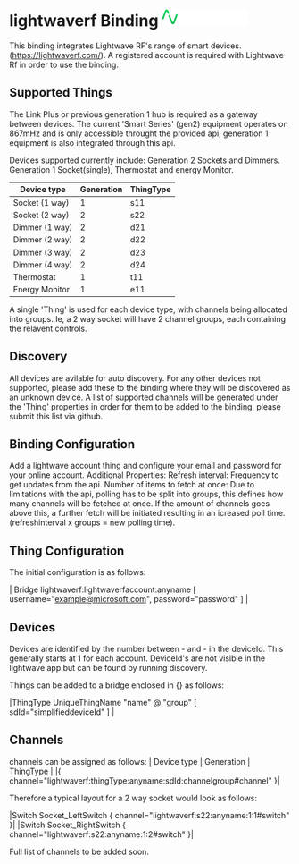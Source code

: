 # lightwaverf Binding  ![Lightwave RF](logo.png)


This binding integrates Lightwave RF's range of smart devices. (https://lightwaverf.com/).
A registered account is required with Lightwave Rf in order to use the binding.


## Supported Things

The Link Plus or previous generation 1 hub is required as a gateway between devices.
The current 'Smart Series' (gen2) equipment operates on 867mHz and is only accessible throught the provided api, generation 1 equipment is also integrated through this api.

Devices supported currently include:
Generation 2 Sockets and Dimmers.
Generation 1 Socket(single), Thermostat and energy Monitor.


| Device type              | Generation       | ThingType |
|--------------------------|------------------|------------|
| Socket (1 way)           | 1                | s11        |
| Socket (2 way)           | 2                | s22        |
| Dimmer (1 way)           | 2                | d21        |
| Dimmer (2 way)           | 2                | d22        |
| Dimmer (3 way)           | 2                | d23        |
| Dimmer (4 way)           | 2                | d24        |
| Thermostat               | 1                | t11        |
| Energy Monitor           | 1                | e11        |

A single 'Thing' is used for each device type, with channels being allocated into groups.  Ie, a 2 way socket will have 2 channel groups, each containing the relavent controls.

## Discovery

All devices are avilable for auto discovery.
For any other devices not supported, please add these to the binding where they will be discovered as an unknown device.
A list of supported channels will be generated under the 'Thing' properties in order for them to be added to the binding, please submit this list via github.

## Binding Configuration

Add a lightwave account thing and configure your email and password for your online account.
Additional Properties:
Refresh interval: Frequency to get updates from the api.
Number of items to fetch at once: Due to limitations with the api, polling has to be split into groups, this defines how many channels will be fetched at once.
If the amount of channels goes above this, a further fetch will be initiated resulting in an icreased poll time. (refreshinterval x groups = new polling time).
  


## Thing Configuration

The initial configuration is as follows:

| Bridge lightwaverf:lightwaverfaccount:anyname [ username="example@microsoft.com", password="password" ] |

## Devices

Devices are identified by the number between - and - in the deviceId.  This generally starts at 1 for each account.  DeviceId's are not visible in the lightwave app but can be found by running discovery.

Things can be added to a bridge enclosed in {} as follows:

|ThingType UniqueThingName	"name" @ "group" [ sdId="simplifieddeviceId" ] |

## Channels

channels can be assigned as follows:
| Device type              | Generation       | ThingType |
|{ channel="lightwaverf:thingType:anyname:sdId:channelgroup#channel" }|

Therefore a typical layout for a 2 way socket would look as follows:

|Switch  Socket_LeftSwitch  { channel="lightwaverf:s22:anyname:1:1#switch" }|
|Switch  Socket_RightSwitch  { channel="lightwaverf:s22:anyname:1:2#switch" }|

Full list of channels to be added soon.

